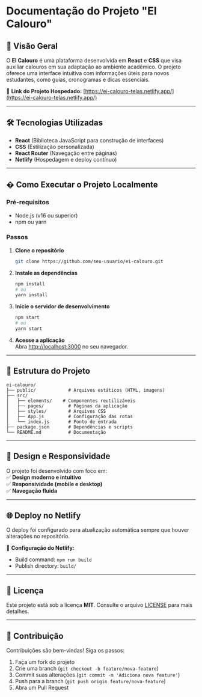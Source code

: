 # Documentação do Projeto "EI Calouro"  

## 📌 Visão Geral  

O **EI Calouro** é uma plataforma desenvolvida em **React** e **CSS** que visa auxiliar calouros em sua adaptação ao ambiente acadêmico. O projeto oferece uma interface intuitiva com informações úteis para novos estudantes, como guias, cronogramas e dicas essenciais.  

🔗 **Link do Projeto Hospedado:** [https://ei-calouro-telas.netlify.app/](https://ei-calouro-telas.netlify.app/)  

---

## 🛠️ Tecnologias Utilizadas  

- **React** (Biblioteca JavaScript para construção de interfaces)  
- **CSS** (Estilização personalizada)  
- **React Router** (Navegação entre páginas)  
- **Netlify** (Hospedagem e deploy contínuo)  

---

## � Como Executar o Projeto Localmente  

### Pré-requisitos  
- Node.js (v16 ou superior)  
- npm ou yarn  

### Passos  
1. **Clone o repositório**  
   ```sh
   git clone https://github.com/seu-usuario/ei-calouro.git
   ```  

2. **Instale as dependências**  
   ```sh
   npm install
   # ou
   yarn install
   ```  

3. **Inicie o servidor de desenvolvimento**  
   ```sh
   npm start
   # ou
   yarn start
   ```  

4. **Acesse a aplicação**  
   Abra [http://localhost:3000](http://localhost:3000) no seu navegador.  

---

## 📂 Estrutura do Projeto  

```
ei-calouro/  
├── public/            # Arquivos estáticos (HTML, imagens)  
├── src/  
│   ├── elements/    # Componentes reutilizáveis  
│   ├── pages/         # Páginas da aplicação  
│   ├── styles/        # Arquivos CSS  
│   ├── App.js         # Configuração das rotas  
│   └── index.js       # Ponto de entrada  
├── package.json       # Dependências e scripts  
└── README.md          # Documentação  
```  

---

## 🎨 Design e Responsividade  

O projeto foi desenvolvido com foco em:  
✅ **Design moderno e intuitivo**  
✅ **Responsividade (mobile e desktop)**  
✅ **Navegação fluida**  

---

## 🌐 Deploy no Netlify  

O deploy foi configurado para atualização automática sempre que houver alterações no repositório.  

🔧 **Configuração do Netlify:**  
- Build command: `npm run build`  
- Publish directory: `build/`  

---

## 📜 Licença  

Este projeto está sob a licença **MIT**. Consulte o arquivo [LICENSE](LICENSE) para mais detalhes.  

---

## 🤝 Contribuição  

Contribuições são bem-vindas! Siga os passos:  
1. Faça um fork do projeto  
2. Crie uma branch (`git checkout -b feature/nova-feature`)  
3. Commit suas alterações (`git commit -m 'Adiciona nova feature'`)  
4. Push para a branch (`git push origin feature/nova-feature`)  
5. Abra um Pull Request  
